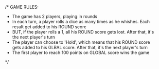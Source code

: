 /*
GAME RULES:

- The game has 2 players, playing in rounds
- In each turn, a player rolls a dice as many times as he whishes.
 Each result get added to his ROUND score
- BUT, if the player rolls a 1, all his ROUND score gets lost.
After that, it's the next player's turn
- The player can choose to 'Hold', which means that his ROUND
 score gets added to his GLBAL score. After that, it's the next player's turn
- The first player to reach 100 points on GLOBAL score wins the game

*/
